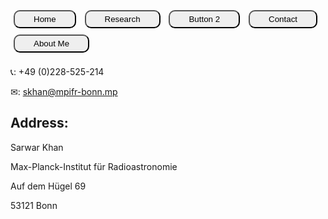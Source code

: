<style>
  .my-button {
    background-color: #00fff0
    color: white;
    padding: 5px 30px;
    border-radius: 10px;
    text-decoration: none;
    margin: 5px;
  }
</style>
<a href="https://khansarwar.github.io/planetarium.github.io/"><button class="my-button">   Home   </button></a> <a href="/button1/"><button class="my-button"> Research </button></a> <a href="/button2/"><button class="my-button"> Button 2 </button></a> <a href="https://khansarwar.github.io/contact.github.io/"><button class="my-button"> Contact </button></a> <a href="/planetarium.github.io/about"><button class="my-button"> About Me </button></a>
<br>
<br>
📞: +49 (0)228-525-214

✉: skhan@mpifr-bonn.mp

## Address:

Sarwar Khan

Max-Planck-Institut für Radioastronomie

Auf dem Hügel 69

53121 Bonn
